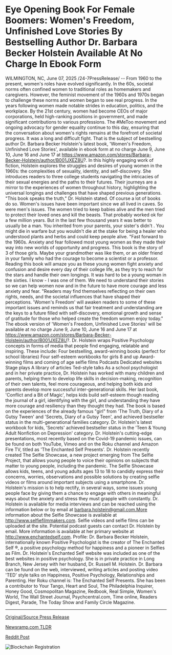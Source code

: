 # Eye Opening Book For Female Boomers: Women's Freedom, Unfinished Love Stories By Bestselling Author Dr. Barbara Becker Holstein Available At No Charge In Ebook Form

WILMINGTON, NC, June 07, 2025 /24-7PressRelease/ -- From 1960 to the present, women's roles have evolved significantly. In the 60s, societal norms often confined women to traditional roles as homemakers and caregivers. However, the feminist movement of the 1960s and 1970s began to challenge these norms and women began to see real progress.  In the years following women made notable strides in education, politics, and the workplace. By the 21st century, women had become CEOs of major corporations, held high-ranking positions in government, and made significant contributions to various professions. The #MeToo movement and ongoing advocacy for gender equality continue to this day, ensuring that the conversation about women's rights remains at the forefront of societal progress.  It was a long and difficult fight. That is the subject of bestselling author Dr. Barbara Becker Holstein's latest book, 'Women's Freedom, Unfinished Love Stories', available in ebook form at no charge June 9, June 10, June 16 and June 17 at https://www.amazon.com/stores/Barbara-Becker-Holstein/author/B001JXEZ8U?.  In this highly engaging work of fiction, Holstein explores the struggles and desires of young women in the 1960s: the complexities of sexuality, identity, and self-discovery. She introduces readers to three college students navigating the intricacies of their sexual energies and the paths to their futures. Their journeys are a mirror to the experiences of women throughout history, highlighting the universal longings and challenges that have shaped previous generations.  "This book speaks the truth," Dr. Holstein stated. Of course a lot of books do so. Women's issues have been important since we all lived in caves. So were men's issues. The women tried to keep babies alive and the men tried to protect their loved ones and kill the beasts. That probably worked ok for a few million years. But in the last few thousand years it was better to usually be a man. You inherited from your parents, your sister's didn't . You might die in warfare but you wouldn't die at the stake for being a healer who understood plants and herbs and could keep people alive.  "Fast forward to the 1960s. Anxiety and fear followed most young women as they made their way into new worlds of opportunity and progress. This book is the story of 3 of those girls. Maybe your grandmother was like them, or an older friend in your family who had the courage to become a scientist or a professor. Reading this book will amaze you as these young women fight anxiety and confusion and desire every day of their college life, as they try to reach for the stars and handle their own longings. It was hard to be a young woman in the sixties. I know - I was one of them. We need to understand their stories so we can help women now and in the future to have more courage and less anxiety and fear.  "Readers may find themselves reflecting on their own rights, needs, and the societal influences that have shaped their perceptions. 'Women's Freedom' will awaken readers to some of these important issues and reminds us that fair treatment and understanding are the keys to a future filled with self-discovery, emotional growth and sense of gratitude for those who helped create the freedom women enjoy today."  The ebook version of 'Women's Freedom, Unfinished Love Stories' will be available at no charge June 9, June 10, June 16 and June 17 at https://www.amazon.com/stores/Barbara-Becker-Holstein/author/B001JXEZ8U?.  Dr. Holstein wraps Positive Psychology concepts in forms of media that people find engaging, relatable and inspiring. These include:  Four bestselling, award-winning books (perfect for school libraries)  Four self-esteem workbooks for girls 8 and up  Award-winning films and coming of age selfie films  Podcasts  Dedicated websites  Stage plays  A library of articles  Ted-style talks  As a school psychologist and in her private practice, Dr. Holstein has worked with many children and parents, helping them to develop life skills in decision-making, recognition of their own talents, feel more courageous, and helping both kids and parents develop more successful inter-generational skills. Her last book, 'Conflict and a Bit of Magic', helps kids build self-esteem though reading the journal of a girl, identifying with the girl, and understanding they have more courage and resiliency than they thought they had. The book is based on the experiences of the already famous "girl" from 'The Truth, Diary of a Gutsy Tween' and 'Secrets, Diary of a Gutsy Teen', and achieved bestseller status in the multi-generational families category.  Dr. Holstein's latest workbook for kids, 'Secrets' achieved bestseller status in the 'Teen & Young Adult Nonfiction on Depression' category.  Dr. Holstein's cutting-edge presentations, most recently based on the Covid-19 pandemic issues, can be found on both YouTube, Vimeo and on the Roku channel and Amazon Fire TV, titled as 'The Enchanted Self Presents'.  Dr. Holstein recently created The Selfie Showcase, a new project emerging from The Selfie Project, that allows young people to voice their opinions on subjects that matter to young people, including the pandemic.  The Selfie Showcase allows kids, teens, and young adults ages 13 to 18 to candidly express their concerns, worries, observations and possible solutions by creating selfie videos or films around important subjects using a smartphone. Dr. Holstein's mission is to help rectify, in several ways, some issues young people face by giving them a chance to engage with others in meaningful ways about the anxiety and stress they must grapple with constantly.  Dr. Holstein is available for media interviews and can be reached using the information below or by email at barbara.holstein@gmail.com.More information about the Selfie Showcase is available at http://www.selfiefilmmakers.com. Selfie videos and selfie films can be uploaded at the site. Potential podcast guests can contact Dr. Holstein by email. More information is available at her primary website at http://www.enchantedself.com.  Profile:  Dr. Barbara Becker Holstein, internationally known Positive Psychologist is the creator of The Enchanted Self ®, a positive psychology method for happiness and a pioneer in Selfies as Film. Dr. Holstein's Enchanted Self website was included as one of the best websites in positive psychology. She is in private practice in Long Branch, New Jersey with her husband, Dr. Russell M. Holstein.  Dr. Barbara can be found on the web, interviewed, writing articles and posting video 'TED' style talks on Happiness, Positive Psychology, Relationships and Parenting. Her Roku channel is: The Enchanted Self Presents.  She has been a contributor to Your Tango, Heart and Soul, The Philadelphia Inquirer, Honey Good, Cosmopolitan Magazine, Redbook, Real Simple, Women's World, The Wall Street Journal, Psychcentral.com, Time online, Readers Digest, Parade, The Today Show and Family Circle Magazine. 

---

[Original/Source Press Release](https://www.24-7pressrelease.com/press-release/523573/eye-opening-book-for-female-boomers-womens-freedom-unfinished-love-stories-by-bestselling-author-dr-barbara-becker-holstein-available-at-no-charge-in-ebook-form)
                    

[Newsramp.com TLDR](https://newsramp.com/curated-news/dr-holstein-s-new-book-celebrates-women-s-journey-to-freedom/667812918f7d9e03a7a65e8fd9abe401) 

 



[Reddit Post](https://www.reddit.com/r/BookNews/comments/1l5eyrm/dr_holsteins_new_book_celebrates_womens_journey/) 



![Blockchain Registration](https://cdn.newsramp.app/24-7PressRelease/qrcode/256/7/herbNvB0.webp)